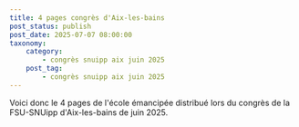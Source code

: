 ```yaml
---
title: 4 pages congrès d'Aix-les-bains
post_status: publish
post_date: 2025-07-07 08:00:00
taxonomy:
    category:
        - congrès snuipp aix juin 2025
    post_tag:
        - congrès snuipp aix juin 2025
---
```


Voici donc le 4 pages de l'école émancipée distribué lors du congrès de la FSU-SNUipp d'Aix-les-bains de juin 2025.
